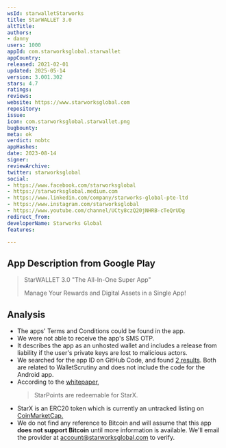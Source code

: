 ```yaml
---
wsId: starwalletStarworks
title: StarWALLET 3.0
altTitle: 
authors:
- danny
users: 1000
appId: com.starworksglobal.starwallet
appCountry: 
released: 2021-02-01
updated: 2025-05-14
version: 3.001.302
stars: 4.7
ratings: 
reviews: 
website: https://www.starworksglobal.com
repository: 
issue: 
icon: com.starworksglobal.starwallet.png
bugbounty: 
meta: ok
verdict: nobtc
appHashes: 
date: 2023-08-14
signer: 
reviewArchive: 
twitter: starworksglobal
social:
- https://www.facebook.com/starworksglobal
- https://starworksglobal.medium.com
- https://www.linkedin.com/company/starworks-global-pte-ltd
- https://www.instagram.com/starworksglobal
- https://www.youtube.com/channel/UCty8czQ20jNHRB-cTeQrUDg
redirect_from: 
developerName: Starworks Global
features: 

---
```


## App Description from Google Play

  > StarWALLET 3.0 "The All-In-One Super App"
  >
  > Manage Your Rewards and Digital Assets in a Single App!

## Analysis 

- The apps' Terms and Conditions could be found in the app. 
- We were not able to receive the app's SMS OTP.
- It describes the app as an unhosted wallet and includes a release from liability if the user's private keys are lost to malicious actors.
- We searched for the app ID on GitHub Code, and found [2 results](https://github.com/search?q=com.starworksglobal.starwallet&type=code). Both are related to WalletScrutiny and does not include the code for the Android app.
- According to the [whitepaper](https://www.starworksglobal.com/assets/docs/starworks-whitepaper-v3.0.pdf), 
  > StarPoints are redeemable for StarX.
- StarX is an ERC20 token which is currently an untracked listing on [CoinMarketCap.](https://coinmarketcap.com/currencies/starx-token/)
- We do not find any reference to Bitcoin and will assume that this app **does not support Bitcoin** until more information is available. We'll email the provider at account@starworksglobal.com to verify. 
